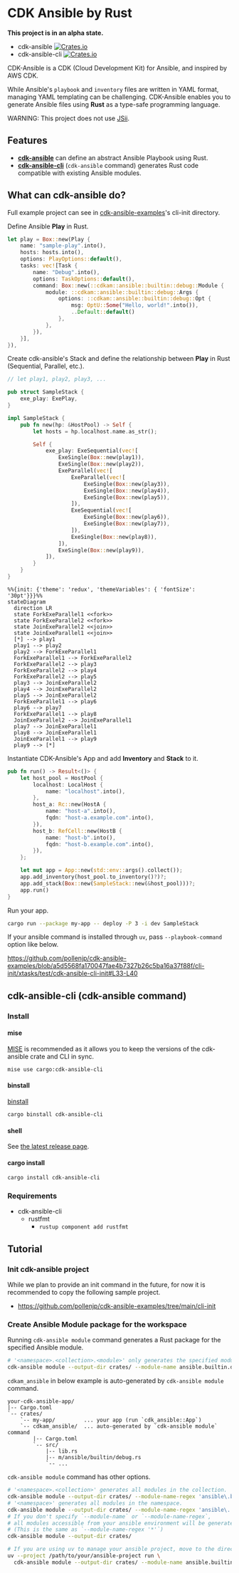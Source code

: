 # CDK Ansible by Rust

**This project is in an alpha state.**

- cdk-ansible [![Crates.io][crates-badge-cdk-ansible]][crates-url-cdk-ansible]
- cdk-ansible-cli [![Crates.io][crates-badge-cdk-ansible-cli]][crates-url-cdk-ansible-cli]

[crates-badge-cdk-ansible]: https://img.shields.io/crates/v/cdk-ansible.svg
[crates-url-cdk-ansible]: https://crates.io/crates/cdk-ansible
[crates-badge-cdk-ansible-cli]: https://img.shields.io/crates/v/cdk-ansible-cli.svg
[crates-url-cdk-ansible-cli]: https://crates.io/crates/cdk-ansible-cli

CDK-Ansible is a CDK (Cloud Development Kit) for Ansible, and inspired by AWS CDK.

While Ansible's `playbook` and `inventory` files are written in YAML format, managing YAML templating can be challenging.
CDK-Ansible enables you to generate Ansible files using **Rust** as a type-safe programming language.

WARNING: This project does not use [JSii](https://github.com/aws/jsii).

## Features

- [**cdk-ansible**](https://crates.io/crates/cdk-ansible) can define an abstract Ansible Playbook using Rust.
- [**cdk-ansible-cli**](https://crates.io/crates/cdk-ansible-cli) (`cdk-ansible` command) generates Rust code compatible with existing Ansible modules.

## What can cdk-ansible do?

Full example project can see in [cdk-ansible-examples](https://github.com/pollenjp/cdk-ansible-examples)'s cli-init directory.

Define Ansible **Play** in Rust.

```rust
let play = Box::new(Play {
    name: "sample-play".into(),
    hosts: hosts.into(),
    options: PlayOptions::default(),
    tasks: vec![Task {
        name: "Debug".into(),
        options: TaskOptions::default(),
        command: Box::new(::cdkam::ansible::builtin::debug::Module {
            module: ::cdkam::ansible::builtin::debug::Args {
                options: ::cdkam::ansible::builtin::debug::Opt {
                    msg: OptU::Some("Hello, world!".into()),
                    ..Default::default()
                },
            },
        }),
    }],
}),
```

Create cdk-ansible's Stack and define the relationship between **Play** in Rust (Sequential, Parallel, etc.).

```rust
// let play1, play2, play3, ...

pub struct SampleStack {
    exe_play: ExePlay,
}

impl SampleStack {
    pub fn new(hp: &HostPool) -> Self {
        let hosts = hp.localhost.name.as_str();

        Self {
            exe_play: ExeSequential(vec![
                ExeSingle(Box::new(play1)),
                ExeSingle(Box::new(play2)),
                ExeParallel(vec![
                    ExeParallel(vec![
                        ExeSingle(Box::new(play3)),
                        ExeSingle(Box::new(play4)),
                        ExeSingle(Box::new(play5)),
                    ]),
                    ExeSequential(vec![
                        ExeSingle(Box::new(play6)),
                        ExeSingle(Box::new(play7)),
                    ]),
                    ExeSingle(Box::new(play8)),
                ]),
                ExeSingle(Box::new(play9)),
            ]),
        }
    }
}
```

```mermaid
%%{init: {'theme': 'redux', 'themeVariables': { 'fontSize': '30pt'}}}%%
stateDiagram
  direction LR
  state ForkExeParallel1 <<fork>>
  state ForkExeParallel2 <<fork>>
  state JoinExeParallel2 <<join>>
  state JoinExeParallel1 <<join>>
  [*] --> play1
  play1 --> play2
  play2 --> ForkExeParallel1
  ForkExeParallel1 --> ForkExeParallel2
  ForkExeParallel2 --> play3
  ForkExeParallel2 --> play4
  ForkExeParallel2 --> play5
  play3 --> JoinExeParallel2
  play4 --> JoinExeParallel2
  play5 --> JoinExeParallel2
  ForkExeParallel1 --> play6
  play6 --> play7
  ForkExeParallel1 --> play8
  JoinExeParallel2 --> JoinExeParallel1
  play7 --> JoinExeParallel1
  play8 --> JoinExeParallel1
  JoinExeParallel1 --> play9
  play9 --> [*]
```

Instantiate CDK-Ansible's App and add **Inventory** and **Stack** to it.

```rust
pub fn run() -> Result<()> {
    let host_pool = HostPool {
        localhost: LocalHost {
            name: "localhost".into(),
        },
        host_a: Rc::new(HostA {
            name: "host-a".into(),
            fqdn: "host-a.example.com".into(),
        }),
        host_b: RefCell::new(HostB {
            name: "host-b".into(),
            fqdn: "host-b.example.com".into(),
        }),
    };

    let mut app = App::new(std::env::args().collect());
    app.add_inventory(host_pool.to_inventory()?)?;
    app.add_stack(Box::new(SampleStack::new(&host_pool)))?;
    app.run()
}
```

Run your app.

```bash
cargo run --package my-app -- deploy -P 3 -i dev SampleStack
```

If your ansible command is installed through `uv`, pass `--playbook-command` option like below.

<https://github.com/pollenjp/cdk-ansible-examples/blob/a5d5568fa170047fae4b7327b26c5ba16a37f88f/cli-init/xtasks/test/cdk-ansible-cli-init#L33-L40>

## cdk-ansible-cli (cdk-ansible command)

### Install

#### mise

[MISE](https://github.com/jdx/mise) is recommended as it allows you to keep the versions of the cdk-ansible crate and CLI in sync.

```bash
mise use cargo:cdk-ansible-cli
```

#### binstall

[binstall](https://crates.io/crates/cargo-binstall)

```bash
cargo binstall cdk-ansible-cli
```

#### shell

See [the latest release page](https://github.com/pollenjp/cdk-ansible/releases/latest).

#### cargo install

```bash
cargo install cdk-ansible-cli
```

### Requirements

- cdk-ansible-cli
  - rustfmt
    - `rustup component add rustfmt`

## Tutorial

### Init cdk-ansible project

While we plan to provide an init command in the future, for now it is recommended to copy the following sample project.

- <https://github.com/pollenjp/cdk-ansible-examples/tree/main/cli-init>

### Create Ansible Module package for the workspace

Running `cdk-ansible module` command generates a Rust package for the specified Ansible module.

```bash
# '<namespace>.<collection>.<module>' only generates the specified module.
cdk-ansible module --output-dir crates/ --module-name ansible.builtin.debug
```

`cdkam_ansible` in below example is auto-generated by `cdk-ansible module` command.

```text
your-cdk-ansible-app/
|-- Cargo.toml
`-- crates/
    `-- my-app/         ... your app (run `cdk_ansible::App`)
    `-- cdkam_ansible/  ... auto-generated by `cdk-ansible module` command
        |-- Cargo.toml
        `-- src/
            |-- lib.rs
            |-- m/ansible/builtin/debug.rs
            `-- ...
```

`cdk-ansible module` command has other options.

```bash
# '<namespace>.<collection>' generates all modules in the collection.
cdk-ansible module --output-dir crates/ --module-name-regex 'ansible\.builtin\..*'
# '<namespace>' generates all modules in the namespace.
cdk-ansible module --output-dir crates/ --module-name-regex 'ansible\..*'
# If you don't specify `--module-name` or `--module-name-regex`,
# all modules accessible from your ansible environment will be generated.
# (This is the same as `--module-name-regex '*'`)
cdk-ansible module --output-dir crates/

# If you are using uv to manage your ansible project, move to the directory or specify the `--project` option.
uv --project /path/to/your/ansible-project run \
  cdk-ansible module --output-dir crates/ --module-name ansible.builtin.debug
```
